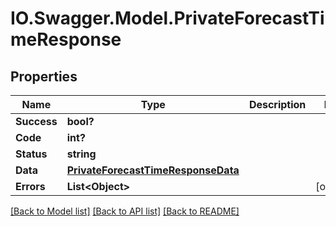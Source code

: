 # IO.Swagger.Model.PrivateForecastTimeResponse
## Properties

Name | Type | Description | Notes
------------ | ------------- | ------------- | -------------
**Success** | **bool?** |  | 
**Code** | **int?** |  | 
**Status** | **string** |  | 
**Data** | [**PrivateForecastTimeResponseData**](PrivateForecastTimeResponseData.md) |  | 
**Errors** | **List&lt;Object&gt;** |  | [optional] 

[[Back to Model list]](../README.md#documentation-for-models) [[Back to API list]](../README.md#documentation-for-api-endpoints) [[Back to README]](../README.md)

